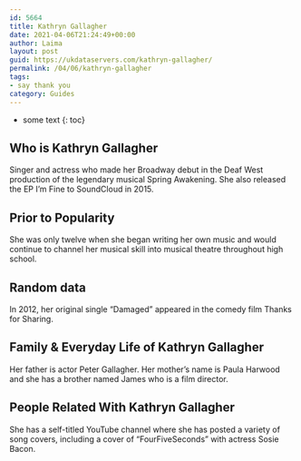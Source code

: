 ```yaml
---
id: 5664
title: Kathryn Gallagher
date: 2021-04-06T21:24:49+00:00
author: Laima
layout: post
guid: https://ukdataservers.com/kathryn-gallagher/
permalink: /04/06/kathryn-gallagher
tags:
- say thank you
category: Guides
---
```


* some text
{: toc}


## Who is Kathryn Gallagher
                  
                  
                  
Singer and actress who made her Broadway debut in the Deaf West production of the legendary musical Spring Awakening. She also released the EP I&#8217;m Fine to SoundCloud in 2015.
                  
              
            
              
            
                
                
                
## Prior to Popularity
                  
                  
                  
She was only twelve when she began writing her own music and would continue to channel her musical skill into musical theatre throughout high school.
                  
              
            
              
            
                
                
                
## Random data
                  
                  
                  
In 2012, her original single &#8220;Damaged&#8221; appeared in the comedy film Thanks for Sharing.
                  
              
            
              
            
                
                
                
## Family & Everyday Life of Kathryn Gallagher
                  
                  
                  
Her father is actor Peter Gallagher. Her mother&#8217;s name is Paula Harwood and she has a brother named James who is a film director.
                  
              
            
              
            
                
                
                
## People Related With Kathryn Gallagher
                  
                  
                  
She has a self-titled YouTube channel where she has posted a variety of song covers, including a cover of &#8220;FourFiveSeconds&#8221; with actress Sosie Bacon. 
                  
              
            
              
            
                
              
            
              
              
            
            
              
            
          
          
          